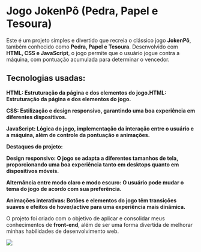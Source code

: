 <h1>Jogo JokenPô (Pedra, Papel e Tesoura)</h1>

<p>Este é um projeto simples e divertido que recreia o clássico jogo <b>JokenPô</b>, também conhecido como <b>Pedra, Papel e Tesoura</b>. Desenvolvido com <b>HTML, CSS e JavaScript</b>, o jogo permite que o usuário jogue contra a máquina, com pontuação acumulada para determinar o vencedor.</p>

<h2>Tecnologias usadas:</h2>

<span><strong>HTML: Estruturação da página e dos elementos do jogo.HTML: Estruturação da página e dos elementos do jogo.

CSS: Estilização e design responsivo, garantindo uma boa experiência em diferentes dispositivos.

JavaScript: Lógica do jogo, implementação da interação entre o usuário e a máquina, além de controle da pontuação e animações.

Destaques do projeto:

Design responsivo: O jogo se adapta a diferentes tamanhos de tela, proporcionando uma boa experiência tanto em desktops quanto em dispositivos móveis.

Alternância entre modo claro e modo escuro: O usuário pode mudar o tema do jogo de acordo com sua preferência.

Animações interativas: Botões e elementos do jogo têm transições suaves e efeitos de hover/active para uma experiência mais dinâmica.</strong>

O projeto foi criado com o objetivo de aplicar e consolidar meus conhecimentos de <b>front-end</b>, além de ser uma forma divertida de melhorar minhas habilidades de desenvolvimento web.</span>

<img src="https://github.com/ricardotramiro/JokenPo/blob/main/JokenP%C3%B5.png?raw=true">
